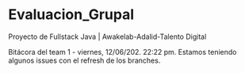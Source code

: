 # Evaluacion_Grupal
Proyecto de Fullstack Java | Awakelab-Adalid-Talento Digital

Bitácora del team
1 - viernes, 12/06/202. 22:22 pm. Estamos teniendo algunos issues con el refresh de los branches.